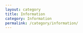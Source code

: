 ```yaml
---
layout: category
title: Information
category: Information
permalink: /category/information/
---
```

